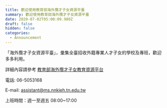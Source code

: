 ```yaml
---
title: 歡迎使用教育部海外攬才子女資源平臺
summary: 歡迎使用教育部海外攬才子女資源平臺
date: 2020-07-02T05:00:09.980Z
draft: false
hidden: false
categories:
  - Announcement
---
```

「海外攬才子女資源平臺」，彙集全臺招收外籍專業人才子女的學校及專班，歡迎多多利用。

詳細內容請參考 [教育部海外攬才子女教育資源平台](https://www.ibst.org.tw/TW/home)

電話: 06-5053168

E-mail: assistant@ms.nnkieh.tn.edu.tw

上班時間：週一至週五 08:00~17:00
